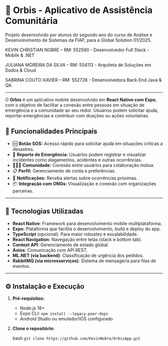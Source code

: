 # 📱 Orbis - Aplicativo de Assistência Comunitária

Projeto desenvolvido por alunos do segundo ano do curso de Análise e Desenvolvimento de Sistemas da FIAP, para a Global Solution 01/2025.

KEVIN CHRISTIAN NOBRE – RM: 552590 - Desenvolvedor Full Stack - Mobile & .NET

JULIANA MOREIRA DA SILVA – RM: 554113 - Arquiteta de Soluções em Dados & Cloud

SABRINA COUTO XAVIER – RM: 552728 - Desenvolvedora Back-End Java & QA

---

O **Orbis** é um aplicativo mobile desenvolvido em **React Native com Expo**, com o objetivo de facilitar a conexão entre pessoas em situação de emergência e a comunidade ao seu redor. 
Usuários podem solicitar ajuda, reportar emergências e contribuir com doações ou ações voluntárias.

## 🚀 Funcionalidades Principais

- 🆘 **Botão SOS:** Acesso rápido para solicitar ajuda em situações críticas a desastres.
- 📍 **Reporte de Emergência:** Usuários podem registrar e visualizar incidentes como alagamentos, acidentes e outras ocorrências.
- 🧑‍🤝‍🧑 **Comunidade:** Conexão entre usuários para colaboração mútua.
- 📋 **Perfil:** Gerenciamento de conta e preferências.
- 🔔 **Notificações:** Receba alertas sobre ocorrências próximas.
- 📦 **Integração com ONGs:** Visualização e conexão com organizações parceiras.

---

## 📱 Tecnologias Utilizadas

- **React Native**: Framework para desenvolvimento mobile multiplataforma.
- **Expo**: Plataforma que facilita o desenvolvimento, build e deploy do app.
- **TypeScript** (opcional): Para maior robustez e escalabilidade.
- **React Navigation**: Navegação entre telas (stack e bottom tab).
- **Context API**: Gerenciamento de estado global.
- **Axios**: Comunicação com API REST.
- **ML.NET (via backend)**: Classificação de urgência dos pedidos.
- **RabbitMQ (via microsserviços)**: Sistema de mensageria para filas de eventos.

---

## ⚙️ Instalação e Execução

1. **Pré-requisitos:**
   - Node.js 18+
   - Expo CLI: `npm install --legacy-peer-deps`
   - Android Studio ou emulador/iOS configurado

2. **Clone o repositório:**
   
   bash `git clone https://github.com/KevinNobre/OrbisApp.git`
   
